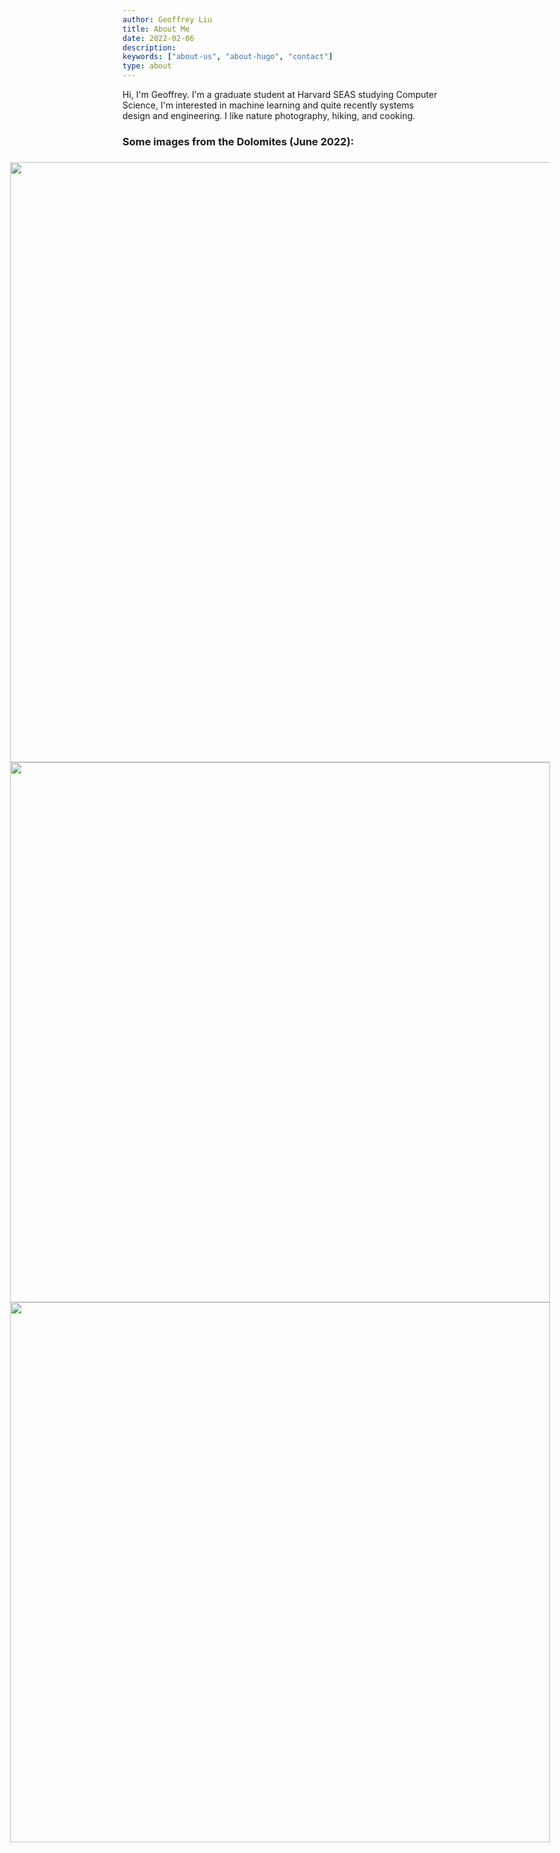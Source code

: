 ```yaml
---
author: Geoffrey Liu
title: About Me
date: 2022-02-06
description:
keywords: ["about-us", "about-hugo", "contact"]
type: about
---
```




Hi, I'm Geoffrey. I'm a graduate student at Harvard SEAS studying Computer Science, I'm interested in machine learning and quite recently systems design and engineering. I like nature photography, hiking, and cooking.

<!-- no toc -->
<h3>Some images from the Dolomites (June 2022):<h3>
<img src="/images/ls1.jpg" style="position: relative; margin-left: -45vw; margin-right: 0vw; max-width: 90vw; right:50%; width: 100vw; left:50%">
<img src="/images/ls2.jpg" style="position: relative; margin-left: -45vw; margin-right: 0vw; max-width: 90vw; right:50%; width: 90vw; left:50%">
<img src="/images/ls3.jpg" style="position: relative; margin-left: -45vw; margin-right: 0vw; max-width: 90vw; right:50%; width: 90vw; left:50%">

